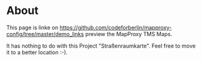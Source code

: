 # About

This page is linke on https://github.com/codeforberlin/mapproxy-config/tree/master/demo_links preview the MapProxy TMS Maps.

It has nothing to do with this Project "Straßenraumkarte". Feel free to move it to a better location :-).
